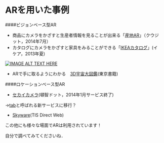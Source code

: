 # ARを用いた事例

####ビジョンベース型AR
* 商品にカメラをかざすと生産者情報を見ることが出来る「[産地AR](http://www.koozyt.com/service/sanchiar)」（クウジット，2014年7月）
* カタログにカメラをかざすと家具をみることができる「[IKEAカタログ](http://www.ikea.com/ms/ja_JP/customer_service/download-ikea-apps/)」(イケア，2013年夏)

[![IMAGE ALT TEXT HERE](http://img.youtube.com/vi/dwt-mgxq_ao/0.jpg)](https://www.youtube.com/watch?v=dwt-mgxq_ao)


* ARで手に取るようにわかる　[3D宇宙大図鑑](http://www.tokyo-shoseki.co.jp/books/3D-Space/)(東京書籍)

####ロケーションベース型AR
* [セカイカメラ](http://ja.wikipedia.org/wiki/%E3%82%BB%E3%82%AB%E3%82%A4%E3%82%AB%E3%83%A1%E3%83%A9)(頓智ドット，2014年1月サービス終了)

->[tab](http://corp.tab.do/)と呼ばれる新サービスに移行？

* [Skyware](https://www.tis.jp/service_solution/skyware/)(TIS Direct Web)

この他にも様々な場面でARは利用されています！

自分で調べてみてくださいね．

